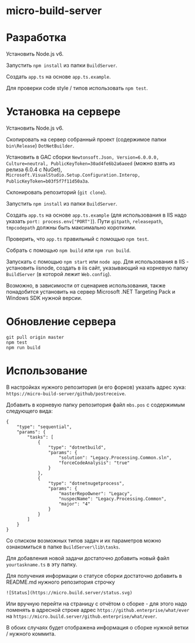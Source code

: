 ﻿micro-build-server
==================


Разработка
==========

Установить Node.js v6.

Запустить `npm install` из папки `BuildServer`.

Создать `app.ts` на основе `app.ts.example`.

Для проверки code style / типов использовать `npm test`.

Установка на сервере
====================

Установить Node.js v6.

Скопировать на сервер собранный проект (содержимое папки `bin\Release`) `DotNetBuilder`.

Установить в GAC сборки `Newtonsoft.Json, Version=6.0.0.0, Culture=neutral, PublicKeyToken=30ad4fe6b2a6aeed` (можно взять из релиза 6.0.4 с NuGet), `Microsoft.VisualStudio.Setup.Configuration.Interop, PublicKeyToken=b03f5f7f11d50a3a`.

Склонировать репозиторий (`git clone`).

Запустить `npm install` из папки `BuildServer`.

Создать `app.ts` на основе `app.ts.example` (для использования в IIS надо указать `port: process.env["PORT"]`).
Пути `gitpath`, `releasepath`, `tmpcodepath` должны быть максимально короткими.

Проверить, что `app.ts` правильный с помощью `npm test`.

Собрать с помощью `npm build` или `npm run build`.

Запускать с помощью `npm start` или `node app`.
Для использования в IIS - установить iisnode, создать в iis сайт, указывающий на корневую папку `BuildServer` (в которой лежит `Web.config`).

Возможно, в зависимости от сценариев использования, также понадобится установить на сервер Microsoft .NET Targeting Pack и Windows SDK нужной версии.

Обновление сервера
==================

```
git pull origin master
npm test
npm run build
```

Использование
=============

В настройках нужного репозитория (и его форков) указать адрес хука: `https://micro-build-server/github/postreceive`.

Добавить в корневую папку репозитория файл `mbs.pos` с содержимым следующего вида:

```
{
	"type": "sequential",
	"params": {
		"tasks": [
			{
				"type": "dotnetbuild",
				"params": {
					"solution": "Legacy.Processing.Common.sln",
					"forceCodeAnalysis": "true"
				}
			},
			{
				"type": "dotnetnugetprocess",
				"params": {
					"masterRepoOwner": "Legacy",
					"nuspecName": "Legacy.Processing.Common",
					"major": "4"
				}
			}
		]
	}
}
```

Со списком возможных типов задач и их параметров можно ознакомиться в папке `BuildServer\lib\tasks`.

Для добавления новой задачи достаточно добавить новый файл `yourtaskname.ts` в эту папку.

Для получения информации о статусе сборки достаточно добавить в README.md нужного репозитория строчку

```
![Status](https://micro.build.server/status.svg)
```

Или вручную перейти на страницу с отчётом о сборке - для этого надо поменять в адресной строке адрес `https://github.enterprise/what/ever` на `https://micro.build.server/github.enterprise/what/ever`.

В обоих случаях будет отображена информация о сборке нужной ветки / нужного коммита.
